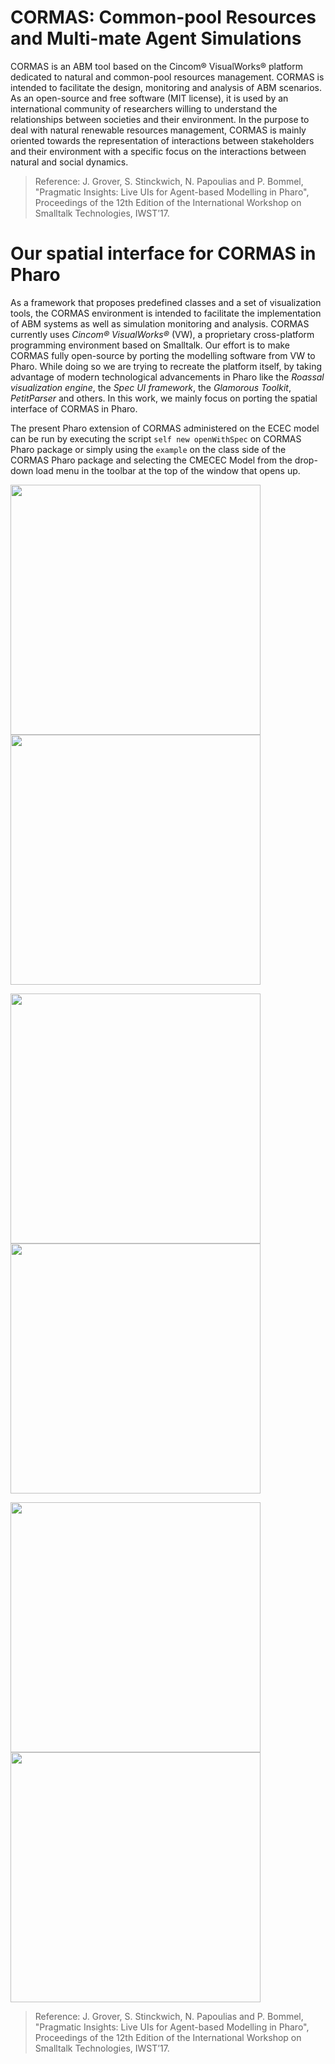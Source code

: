 # CORMAS: Common-pool Resources and Multi-mate Agent Simulations

CORMAS is an ABM tool based on the Cincom® VisualWorks® platform dedicated to natural and common-pool resources management. CORMAS is intended to facilitate the design, monitoring and analysis of ABM scenarios. As an open-source and free software (MIT license), it is used by an international community of researchers willing to understand the relationships between societies and their environment. In the purpose to deal with natural renewable resources management, CORMAS is mainly oriented towards the representation of interactions between stakeholders and their environment with a specific focus on the interactions between natural and social dynamics. 

> Reference: J. Grover, S. Stinckwich, N. Papoulias and P. Bommel, "Pragmatic Insights: Live UIs for Agent-based Modelling in Pharo", Proceedings of the 12th Edition of the International Workshop on Smalltalk Technologies, IWST’17.

# Our spatial interface for CORMAS in Pharo

As a framework that proposes predefined classes and a set of visualization tools, the CORMAS environment is intended to facilitate the implementation of ABM systems as well as simulation monitoring and analysis. CORMAS currently uses *Cincom® VisualWorks®* (VW), a proprietary cross-platform programming environment based on Smalltalk. Our effort is to make CORMAS fully open-source by porting the modelling software from VW to Pharo. While doing so we are trying to recreate the platform itself, by taking advantage of modern technological advancements in Pharo like the *Roassal visualization engine*, the *Spec UI framework*, the *Glamorous Toolkit*, *PetitParser* and others. In this work, we mainly focus on porting the spatial interface of CORMAS in Pharo.

The present Pharo extension of CORMAS administered on the ECEC model can be run by executing the script `self new openWithSpec` on CORMAS Pharo package or simply using the `example` on the class side of the CORMAS Pharo package and selecting the CMECEC Model from the drop-down load menu in the toolbar at the top of the window that opens up.

<p float="center">
  <img src="https://github.com/jigyasa-grover/CORMAS-Pharo/blob/master/Documentation/figures/CormasPharo-LoadingModels.png" width="400" />
  <img src="https://github.com/jigyasa-grover/CORMAS-Pharo/blob/master/Documentation/figures/CormasPharo-RunningSimulation.png" width="400" /> 
</p>

<p float="center">
  <img src="https://github.com/jigyasa-grover/CORMAS-Pharo/blob/master/Documentation/figures/CormasPharo-OnHoverInfo.png" width="400" />
  <img src="https://github.com/jigyasa-grover/CORMAS-Pharo/blob/master/Documentation/figures/CormasPharo-CustomizedInspector.png" width="400" /> 
</p>

<p float="center">
  <img src="https://github.com/jigyasa-grover/CORMAS-Pharo/blob/master/Documentation/figures/CormasPharo-DataViz.png" width="400" />
  <img src="https://github.com/jigyasa-grover/CORMAS-Pharo/blob/master/Documentation/figures/CormasPharo-UML.jpg" width="400" /> 
</p>

> Reference: J. Grover, S. Stinckwich, N. Papoulias and P. Bommel, "Pragmatic Insights: Live UIs for Agent-based Modelling in Pharo", Proceedings of the 12th Edition of the International Workshop on Smalltalk Technologies, IWST’17.
